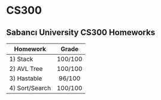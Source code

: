 # CS300
## Sabancı University CS300 Homeworks

| Homework       | Grade   |
| -------------  |:------: |
| 1) Stack       | 100/100 | 
| 2) AVL Tree    | 100/100 | 
| 3) Hastable    |  96/100 | 
| 4) Sort/Search | 100/100 | 
